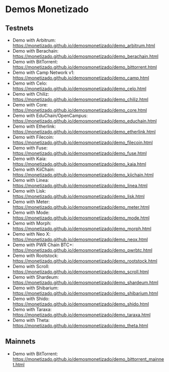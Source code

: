 # Demos Monetizado

## Testnets

- Demo with Arbitrum: https://monetizado.github.io/demosmonetizado/demo_arbitrum.html
- Demo with Berachain: https://monetizado.github.io/demosmonetizado/demo_berachain.html
- Demo with BitTorrent: https://monetizado.github.io/demosmonetizado/demo_bittorrent.html
- Demo with Camp Network v1: https://monetizado.github.io/demosmonetizado/demo_camp.html
- Demo with Celo: https://monetizado.github.io/demosmonetizado/demo_celo.html
- Demo with Chiliz: https://monetizado.github.io/demosmonetizado/demo_chiliz.html
- Demo with Core: https://monetizado.github.io/demosmonetizado/demo_core.html
- Demo with EduChain/OpenCampus: https://monetizado.github.io/demosmonetizado/demo_educhain.html
- Demo with Etherlink: https://monetizado.github.io/demosmonetizado/demo_etherlink.html
- Demo with Filecoin: https://monetizado.github.io/demosmonetizado/demo_filecoin.html
- Demo with Fuse: https://monetizado.github.io/demosmonetizado/demo_fuse.html
- Demo with Kaia: https://monetizado.github.io/demosmonetizado/demo_kaia.html
- Demo with KiiChain: https://monetizado.github.io/demosmonetizado/demo_kiichain.html
- Demo with Linea: https://monetizado.github.io/demosmonetizado/demo_linea.html
- Demo with Lisk: https://monetizado.github.io/demosmonetizado/demo_lisk.html
- Demo with Meter: https://monetizado.github.io/demosmonetizado/demo_meter.html
- Demo with Mode: https://monetizado.github.io/demosmonetizado/demo_mode.html
- Demo with Morph: https://monetizado.github.io/demosmonetizado/demo_morph.html
- Demo with Neo X: https://monetizado.github.io/demosmonetizado/demo_neox.html
- Demo with PWR Chain BTC+: https://monetizado.github.io/demosmonetizado/demo_pwrbtc.html
- Demo with Rootstock: https://monetizado.github.io/demosmonetizado/demo_rootstock.html
- Demo with Scroll: https://monetizado.github.io/demosmonetizado/demo_scroll.html
- Demo with Shardeum: https://monetizado.github.io/demosmonetizado/demo_shardeum.html
- Demo with Shibarium: https://monetizado.github.io/demosmonetizado/demo_shibarium.html
- Demo with Shido: https://monetizado.github.io/demosmonetizado/demo_shido.html
- Demo with Taraxa: https://monetizado.github.io/demosmonetizado/demo_taraxa.html
- Demo with Theta: https://monetizado.github.io/demosmonetizado/demo_theta.html


## Mainnets

- Demo with BitTorrent: https://monetizado.github.io/demosmonetizado/demo_bittorrent_mainnet.html
